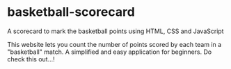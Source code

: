 # basketball-scorecard
A scorecard to mark the basketball points using HTML, CSS and JavaScript

This website lets you count the number of points scored by each team in a "basketball" match. A simplified and easy application for beginners. Do check this out...!
